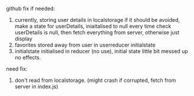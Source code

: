 github
fix if needed:
1. currently, storing user details in localstorage
    if it should be avoided, make a state for userDetails, iniaitalised to null
    every time check userDetails is null, then fetch everything from server, otherwise just display
2. favorites stored away from user in userreducer initialstate
3. initialstate initialised in reducer (no use), initial state little bit messed up no effects.

need fix:
1. don't read from localstorage. (might crash if corrupted, fetch from server in index.js)